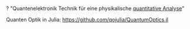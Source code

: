 ? "Quantenelektronik Technik für eine physikalische [quantitative Analyse](https://de.wikipedia.org/wiki/Quantitative_Analyse)" 

Quanten Optik in Julia: https://github.com/qojulia/QuantumOptics.jl